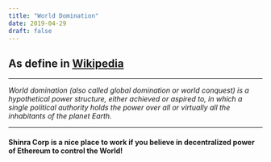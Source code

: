 ```yaml
---
title: "World Domination"
date: 2019-04-29
draft: false
---
```

## As define in [Wikipedia](https://en.wikipedia.org/wiki/World_domination)
___
_World domination (also called global domination or world conquest) is a hypothetical power structure, either achieved or aspired to, in which a single political authority holds the power over all or virtually all the inhabitants of the planet Earth._

___

#### Shinra Corp is a nice place to work if you believe in decentralized power of Ethereum to control the World!
